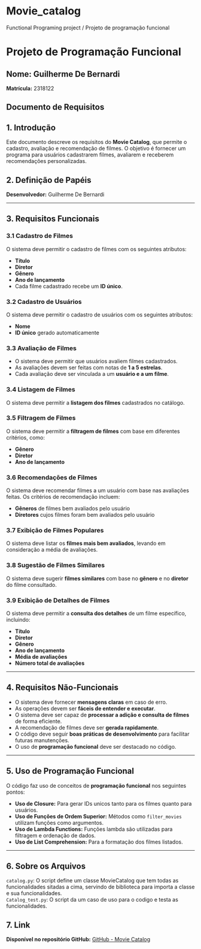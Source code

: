 # Movie_catalog
Functional Programing project / Projeto de programação funcional 

# Projeto de Programação Funcional

## Nome: Guilherme De Bernardi  
**Matrícula:** 2318122  

## Documento de Requisitos

## 1. Introdução
Este documento descreve os requisitos do **Movie Catalog**, que permite o cadastro, avaliação e recomendação de filmes. O objetivo é fornecer um programa para usuários cadastrarem filmes, avaliarem e receberem recomendações personalizadas.

## 2. Definição de Papéis
**Desenvolvedor:** Guilherme De Bernardi  


---

## 3. Requisitos Funcionais

### 3.1 Cadastro de Filmes
O sistema deve permitir o cadastro de filmes com os seguintes atributos:
- **Título**
- **Diretor**
- **Gênero**
- **Ano de lançamento**
- Cada filme cadastrado recebe um **ID único**.

### 3.2 Cadastro de Usuários
O sistema deve permitir o cadastro de usuários com os seguintes atributos:
- **Nome**
- **ID único** gerado automaticamente

### 3.3 Avaliação de Filmes
- O sistema deve permitir que usuários avaliem filmes cadastrados.
- As avaliações devem ser feitas com notas de **1 a 5 estrelas**.
- Cada avaliação deve ser vinculada a um **usuário e a um filme**.

### 3.4 Listagem de Filmes
O sistema deve permitir a **listagem dos filmes** cadastrados no catálogo.

### 3.5 Filtragem de Filmes
O sistema deve permitir a **filtragem de filmes** com base em diferentes critérios, como:
- **Gênero**
- **Diretor**
- **Ano de lançamento**

### 3.6 Recomendações de Filmes
O sistema deve recomendar filmes a um usuário com base nas avaliações feitas.
Os critérios de recomendação incluem:
- **Gêneros** de filmes bem avaliados pelo usuário
- **Diretores** cujos filmes foram bem avaliados pelo usuário

### 3.7 Exibição de Filmes Populares
O sistema deve listar os **filmes mais bem avaliados**, levando em consideração a média de avaliações.

### 3.8 Sugestão de Filmes Similares
O sistema deve sugerir **filmes similares** com base no **gênero** e no **diretor** do filme consultado.

### 3.9 Exibição de Detalhes de Filmes
O sistema deve permitir a **consulta dos detalhes** de um filme específico, incluindo:
- **Título**
- **Diretor**
- **Gênero**
- **Ano de lançamento**
- **Média de avaliações**
- **Número total de avaliações**

---

## 4. Requisitos Não-Funcionais
- O sistema deve fornecer **mensagens claras** em caso de erro.
- As operações devem ser **fáceis de entender e executar**.
- O sistema deve ser capaz de **processar a adição e consulta de filmes** de forma eficiente.
- A recomendação de filmes deve ser **gerada rapidamente**.
- O código deve seguir **boas práticas de desenvolvimento** para facilitar futuras manutenções.
- O uso de **programação funcional** deve ser destacado no código.

---

## 5. Uso de Programação Funcional
O código faz uso de conceitos de **programação funcional** nos seguintes pontos:
- **Uso de Closure:** Para gerar IDs unicos tanto para os filmes quanto para usuários.
- **Uso de Funções de Ordem Superior:** Métodos como `filter_movies` utilizam funções como argumentos.
- **Uso de Lambda Functions:** Funções lambda são utilizadas para filtragem e ordenação de dados.
- **Uso de List Comprehension:** Para a formatação dos filmes listados.

---
## 6. Sobre os Arquivos
`catalog.py`: O script define um classe MovieCatalog que tem todas as funcionalidades sitadas a cima, servindo de biblioteca para importa a classe e sua funcionalidades.  
`Catalog_test.py`: O script da um caso de uso para o codigo e testa as funcionalidades.

## 7. Link
**Disponível no repositório GitHub:** [GitHub - Movie Catalog](https://github.com/Guilhermedbs/Movie_catalog.git)
